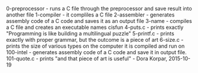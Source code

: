 0-preprocessor - runs a C file through the preprocessor and save result into another file
1-compiler - it compliles a C file
2-assembler - generates assembly code of a C code and saves it as an output file
3-name - compiles a C file and creates an executable names cisfun
4-puts.c - prints exactly "Programming is like building a multilingual puzzle"
5-printf.c - prints exactly with proper grammar, but the outcome is a piece of art
6-size.c - prints the size of various types on the computer it is compiled and run on
100-intel - generates assembly code of a C code and save it in output file.
101-quote.c - prints "and that piece of art is useful" - Dora Korpar, 2015-10-19
